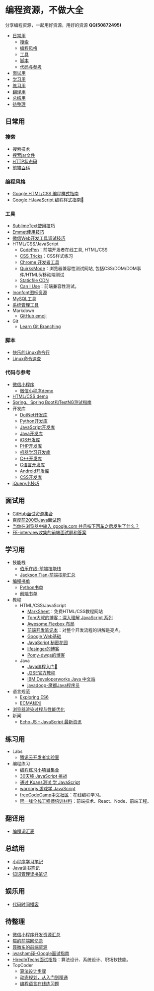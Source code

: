# 编程资源，不做大全
分享编程资源，一起用好资源，用好的资源 **QQ(50872495)**

* [日常用](#日常用)
   * [搜索](#搜索)
   * [编程风格](#编程风格)
   * [工具](#工具)
   * [脚本](#脚本)
   * [代码与参考](#代码与参考)
* [面试用](#面试用)
* [学习用](#学习用)
* [练习用](#练习用)
* [翻译用](#翻译用)
* [总结用](#总结用)
* [待整理](#待整理)

## 日常用
### 搜索
* [搜索技术](program-tool/search-skill.md)
* [搜索jar文件](program-tool/search-jar.md)
* [HTTP状态码](program-vocabulary/http-status-codes.md)
* [前端百科](http://f2er.info/collection?page=1)

### 编程风格
* [Google HTML/CSS 编程样式指南](https://tangyouhua.github.io/styleguide/htmlcssguide.html)
* [Google HJavaScript 编程样式指南:construction_worker:](https://tangyouhua.github.io/styleguide/jsguide.html)

### 工具
* [SublimeText使用技巧](program-tool/sublimetext.md)
 * [Emmet使用技巧](./tool/emmet.md)
* [微信Web开发工具调试技巧](program-tool/weixin-app-debug.md)
* HTML/CSS/JavaScript
   * [CodePen](https://codepen.io/)：前端开发者在线工具, HTML/CSS
   * [CSS Tricks](https://css-tricks.com/)：CSS样式练习
   * [Chrome 开发者工具](https://developers.google.cn/web/tools/chrome-devtools/)
   * [QuirksMode](https://www.quirksmode.org/)：浏览器兼容性测试网站, 包括CSS/DOM/DOM事件/HTML5/移动端测试
   * [Staticfile CDN](https://www.staticfile.org/)
   * [Can I Use](https://caniuse.com/)：前端兼容性测试。
* [Inonfont图标资源](http://www.iconfont.cn/)
* [MySQL工具](https://github.com/jobbole/awesome-mysql-cn)
* [系统管理工具](https://github.com/jobbole/awesome-sysadmin-cn)
* Markdown
   * [GitHub emoji](https://segmentfault.com/a/1190000009649780)
* Git
   * [Learn Git Branching](https://learngitbranching.js.org/?demo)

### 脚本
  * [快乐的Linux命令行](http://billie66.github.io/TLCL/book/)
  * [Linux命令速查](http://wangchujiang.com/linux-command/)

### 代码与参考
* [微信小程序](program-tool/weixin-app.md)
  * [微信小程序demo](https://github.com/tangyouhua/wx-mini-program-demo)
* [HTML/CSS demo](https://github.com/tangyouhua/html-css-javascript-demo)
* [Spring、Spring Boot和TestNG测试指南](https://github.com/chanjarster/spring-test-examples)
* 开发库
  * [DotNet开发库](https://github.com/jobbole/awesome-dotnet-cn)
  * [Python开发库](https://github.com/jobbole/awesome-python-cn)
  * [JavaScript开发库](https://github.com/jobbole/awesome-javascript-cn)
  * [Java开发库](https://github.com/jobbole/awesome-java-cn)
  * [iOS开发库](https://github.com/jobbole/awesome-ios-cn)
  * [PHP开发库](https://github.com/jobbole/awesome-php-cn)
  * [机器学习开发库](https://github.com/jobbole/awesome-machine-learning-cn)
  * [C++开发库](https://github.com/jobbole/awesome-cpp-cn)
  * [C语言开发库](https://github.com/jobbole/awesome-c-cn)
  * [Android开发库](https://github.com/jobbole/awesome-android-cn)
  * [CSS开发库](https://github.com/jobbole/awesome-css-cn)
* [jQuery小技巧](https://github.com/jobbole/jquery-tips-everyone-should-know)

## 面试用
* [GitHub面试资源集合](program-interview/github-interview-collection.md)
* [百度前200页Java面试题](program-interview/java-baidu-200.md)
* [当你在浏览器中输入 google.com 并且按下回车之后发生了什么？](https://github.com/skyline75489/what-happens-when-zh_CN)
* [FE-interview收集的前端面试题和答案](https://github.com/qiu-deqing/FE-interview)

## 学习用
* 技能栈
   * [伯乐在线-前端技能栈](https://github.com/jobbole/web-skill-set)
   * [Jackson Tian-前端技能汇总](https://github.com/JacksonTian/fks)
* [编程书单](https://github.com/tangyouhua/awesome-programming-books)
   * [Python书单](https://github.com/jobbole/awesome-python-books)
   * [前端书单](https://github.com/jobbole/awesome-web-dev-books)
* 教程
   * HTML/CSS/JavaScript
      * [MarkSheet](http://marksheet.io/)：免费HTML/CSS教程网站
      * [Tom大叔的博客：深入理解 JavaScript 系列](http://www.cnblogs.com/TomXu/archive/2011/12/15/2288411.html)
      * [Awesome Flexbox 布局](https://github.com/afonsopacifer/awesome-flexbox)
      * [前端开发笔记本](https://github.com/li-xinyang/FE_Note)：对整个开发流程的讲解是亮点。
      * [Google Web基础](https://developers.google.cn/web/fundamentals/)
      * [JavaScript 秘密花园](http://bonsaiden.github.io/JavaScript-Garden/zh/#object.general)
      * [lifesinger的博客](https://github.com/lifesinger/blog/issues)
      * [Pomy-dwqs的博客](https://github.com/dwqs/blog)
   * Java
      * [Java编程入门:construction_worker:](https://github.com/tangyouhua/introduction-to-programming-using-java-cn)
     * [J2SE官方教程](program-blog/java-oracle-learn-path.md)
     * [IBM Developerworks Java 中文站](https://www.ibm.com/developerworks/cn/java/)
     * [javadoop-魔都Java程序员](https://javadoop.com/)
* 语言规范
   * [Exploring ES6](http://exploringjs.com/es6/index.html)
   * [ECMA标准](http://www.ecma-international.org/publications/standards/Ecma-262.htm)
* [浏览器渲染过程与性能优化](https://sylvanassun.github.io/2017/10/03/2017-10-03-BrowserCriticalRenderingPath/)
* 新闻
   * [Echo JS - JavaScript 最新资讯](http://www.echojs.com/)

## 练习用
* Labs
   * [腾讯云开发者实验室](https://cloud.tencent.com/developer/labs)
* 编程练习
   * [编程练习小项目集合](https://github.com/tangyouhua/ProgrammingProjectList)
   * [30天纯 JavaScript 挑战](https://github.com/wesbos/JavaScript30)
   * [通过 Koans测试 学 JavaScript](https://github.com/mrdavidlaing/javascript-koans)
   * [warriorjs 游戏学 JavaScript](https://github.com/olistic/warriorjs)
   * [freeCodeCamp中文社区](https://freecodecamp.cn/)：在线编程学习。
   * [阮一峰全栈工程师培训材料](https://github.com/ruanyf/jstraining)：前端技术、React、Node、前端工程。

## 翻译用
* [编程词汇表](program-vocabulary/java.md)

## 总结用
* [小程序学习笔记](program-blog/weixin-app/learn-weixin-app-archive.md)
* [Java读书笔记](program-book/java.md)
* [知识管理读书笔记](program-blog/kmcenter.md)

## 娱乐用
* [代码时间播客](program-blog/codetimecn.md)

## 待整理
* [微信小程序开发资源汇总](https://github.com/justjavac/awesome-wechat-weapp)
* [猫的前端回忆录](https://github.com/windiest/Front-end-tutorial)
* [聂微东的前端资源](https://github.com/nieweidong/fetool)
* [jwasham译-Google面试指南](https://github.com/jwasham/coding-interview-university/blob/master/translations/README-cn.md)
* [HiredInTechs面试指导](https://www.hiredintech.com/)：算法设计、系统设计、职场软技能。
* TopCoder
  * [算法设计步骤](https://www.topcoder.com/community/data-science/data-science-tutorials/how-to-find-a-solution/)
  * [动态规划，从入门到精通](https://www.topcoder.com/community/data-science/data-science-tutorials/dynamic-programming-from-novice-to-advanced/)
  * [编程语言在线练习题](http://exercism.io/)